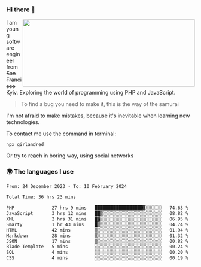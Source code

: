 ### Hi there 👋  

<img align='right' src="https://github-readme-stats.vercel.app/api?username=girlandred&count_private=true&show_icons=true&include_all_commits=true&hide_rank=true&hide_title=true&theme=buefy&card_width=300" width=460 height=180>


I am young software engineer from ~~San Francisco~~ Kyiv. Exploring the world of programming using PHP and JavaScript.


> To find a bug you need to make it, this is the way of the samurai



I'm not afraid to make mistakes, because it's inevitable when learning new technologies.

To contact me use the command in terminal:

```
npx girlandred
```

Or try to reach in boring way, using social networks


### 🌍 The languages I use

<!--START_SECTION:waka-->

```txt
From: 24 December 2023 - To: 10 February 2024

Total Time: 36 hrs 23 mins

PHP              27 hrs 9 mins   ██████████████████▓░░░░░░   74.63 %
JavaScript       3 hrs 12 mins   ██▒░░░░░░░░░░░░░░░░░░░░░░   08.82 %
XML              2 hrs 31 mins   █▓░░░░░░░░░░░░░░░░░░░░░░░   06.95 %
Smarty           1 hr 43 mins    █▒░░░░░░░░░░░░░░░░░░░░░░░   04.74 %
HTML             42 mins         ▒░░░░░░░░░░░░░░░░░░░░░░░░   01.94 %
Markdown         28 mins         ▒░░░░░░░░░░░░░░░░░░░░░░░░   01.32 %
JSON             17 mins         ▒░░░░░░░░░░░░░░░░░░░░░░░░   00.82 %
Blade Template   5 mins          ░░░░░░░░░░░░░░░░░░░░░░░░░   00.24 %
SQL              4 mins          ░░░░░░░░░░░░░░░░░░░░░░░░░   00.20 %
CSS              4 mins          ░░░░░░░░░░░░░░░░░░░░░░░░░   00.19 %
```

<!--END_SECTION:waka-->

